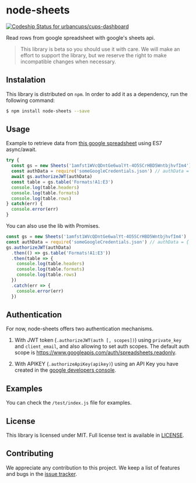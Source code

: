 # node-sheets

[ ![Codeship Status for urbancups/cups-dashboard](https://codeship.com/projects/40de6c70-5cac-0134-517f-066f4b004e09/status?branch=master)](https://codeship.com/projects/173746)

Read rows from google spreadsheet with google's sheets api.

> This library is beta so you should use it with care. We will make an effort to support the library, but we reserve the right to make incompatible changes when necessary.

## Instalation

This library is distributed on `npm`. In order to add it as a dependency, run the following command:


```bash
$ npm install node-sheets --save
```

## Usage

Example to retrieve data from [this google spreadsheet](https://docs.google.com/spreadsheets/d/1amfst1WVcQDntGe6walYt-4O5SCrHBD5WntbjhvfIm4) using ES7 async/await.

```javascript
try {
  const gs = new Sheets('1amfst1WVcQDntGe6walYt-4O5SCrHBD5WntbjhvfIm4')
  const authData = require('someGoogleCredentials.json') // authData = { client_email, private_key }
  await gs.authorizeJWT(authData)
  const table = gs.table('Formats!A1:E3')
  console.log(table.headers)
  console.log(table.formats)
  console.log(table.rows)
} catch(err) {
  console.error(err)
}
```

You can also use the lib with Promises.

```javascript
const gs = new Sheets('1amfst1WVcQDntGe6walYt-4O5SCrHBD5WntbjhvfIm4')
const authData = require('someGoogleCredentials.json') // authData = { client_email, private_key }
gs.authorizeJWT(authData)
  .then(() => gs.table('Formats!A1:E3'))
  .then(table => {
    console.log(table.headers)
    console.log(table.formats)
    console.log(table.rows)
  })
  .catch(err => {
    console.error(err)
  })
```

## Authentication

For now, node-sheets offers two authentication mechanisms.

 1. With JWT token (`.authorizeJWT(auth [, scopes])`) using `private_key` and `client_email`, and also allowing to set auth scopes. The default auth scope is https://www.googleapis.com/auth/spreadsheets.readonly.

 1. With APIKEY (`.authorizeApiKey(apikey)`) using an API Key you have created in the [google developers console](https://console.developers.google.com).

## Examples

You can check the `/test/index.js` file for examples.


## License

This library is licensed under MIT. Full license text is available in [LICENSE](LICENSE).

## Contributing

We appreciate any contribution to this project. We keep a list of features and bugs in the [issue tracker](https://github.com/urbancups/node-sheets/issue).
